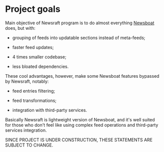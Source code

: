 # Project goals

Main objective of Newsraft program is to do almost everything
[Newsboat](https://newsboat.org) does, but with:

* grouping of feeds into updatable sections instead of meta-feeds;

* faster feed updates;

* 4 times smaller codebase;

* less bloated dependencies.

These cool advantages, however, make some Newsboat features bypassed by
Newsraft, notably:

* feed entries filtering;

* feed transformations;

* integration with third-party services.

Basically Newsraft is lightweight version of Newsboat, and it's well suited
for those who don't feel like using complex feed operations and third-party
services integration.

SINCE PROJECT IS UNDER CONSTRUCTION, THESE STATEMENTS ARE SUBJECT TO CHANGE.
